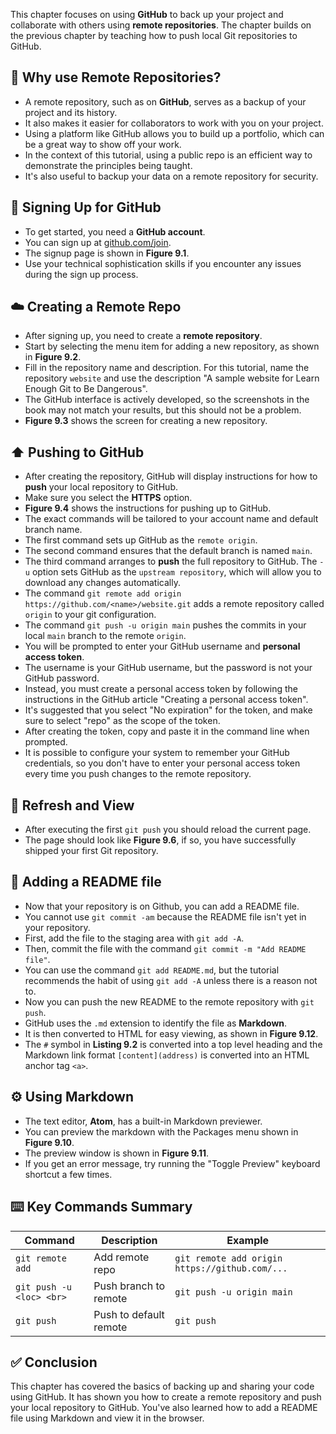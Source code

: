 This chapter focuses on using **GitHub** to back up your project and collaborate with others using **remote repositories**. The chapter builds on the previous chapter by teaching how to push local Git repositories to GitHub.

## 🤝 Why use Remote Repositories?

- A remote repository, such as on **GitHub**, serves as a backup of your project and its history.
- It also makes it easier for collaborators to work with you on your project.
- Using a platform like GitHub allows you to build up a portfolio, which can be a great way to show off your work.
- In the context of this tutorial, using a public repo is an efficient way to demonstrate the principles being taught.
- It's also useful to backup your data on a remote repository for security.

## 📝 Signing Up for GitHub

- To get started, you need a **GitHub account**.
- You can sign up at [github.com/join](https://github.com/join).
- The signup page is shown in **Figure 9.1**.
- Use your technical sophistication skills if you encounter any issues during the sign up process.

## ☁️ Creating a Remote Repo

- After signing up, you need to create a **remote repository**.
- Start by selecting the menu item for adding a new repository, as shown in **Figure 9.2**.
- Fill in the repository name and description. For this tutorial, name the repository `website` and use the description "A sample website for Learn Enough Git to Be Dangerous".
- The GitHub interface is actively developed, so the screenshots in the book may not match your results, but this should not be a problem.
- **Figure 9.3** shows the screen for creating a new repository.

## ⬆️ Pushing to GitHub

- After creating the repository, GitHub will display instructions for how to **push** your local repository to GitHub.
- Make sure you select the **HTTPS** option.
- **Figure 9.4** shows the instructions for pushing up to GitHub.
- The exact commands will be tailored to your account name and default branch name.
- The first command sets up GitHub as the `remote origin`.
- The second command ensures that the default branch is named `main`.
- The third command arranges to **push** the full repository to GitHub. The `-u` option sets GitHub as the `upstream repository`, which will allow you to download any changes automatically.
- The command `git remote add origin https://github.com/<name>/website.git` adds a remote repository called `origin` to your git configuration.
- The command `git push -u origin main` pushes the commits in your local `main` branch to the remote `origin`.
- You will be prompted to enter your GitHub username and **personal access token**.
- The username is your GitHub username, but the password is not your GitHub password.
- Instead, you must create a personal access token by following the instructions in the GitHub article "Creating a personal access token".
- It's suggested that you select "No expiration" for the token, and make sure to select "repo" as the scope of the token.
- After creating the token, copy and paste it in the command line when prompted.
- It is possible to configure your system to remember your GitHub credentials, so you don't have to enter your personal access token every time you push changes to the remote repository.

## 🔄 Refresh and View

- After executing the first `git push` you should reload the current page.
- The page should look like **Figure 9.6**, if so, you have successfully shipped your first Git repository.

## 📝 Adding a README file

- Now that your repository is on Github, you can add a README file.
- You cannot use `git commit -am` because the README file isn't yet in your repository.
- First, add the file to the staging area with `git add -A`.
- Then, commit the file with the command `git commit -m "Add README file"`.
- You can use the command `git add README.md`, but the tutorial recommends the habit of using `git add -A` unless there is a reason not to.
- Now you can push the new README to the remote repository with `git push`.
- GitHub uses the `.md` extension to identify the file as **Markdown**.
- It is then converted to HTML for easy viewing, as shown in **Figure 9.12**.
- The `#` symbol in **Listing 9.2** is converted into a top level heading and the Markdown link format `[content](address)` is converted into an HTML anchor tag `<a>`.

## ⚙️ Using Markdown

- The text editor, **Atom**, has a built-in Markdown previewer.
- You can preview the markdown with the Packages menu shown in **Figure 9.10**.
- The preview window is shown in **Figure 9.11**.
- If you get an error message, try running the "Toggle Preview" keyboard shortcut a few times.

## ⌨️ Key Commands Summary

|Command|Description|Example|
|---|---|---|
|`git remote add`|Add remote repo|`git remote add origin https://github.com/...`|
|`git push -u <loc> <br>`|Push branch to remote|`git push -u origin main`|
|`git push`|Push to default remote|`git push`|

## ✅ Conclusion

This chapter has covered the basics of backing up and sharing your code using GitHub. It has shown you how to create a remote repository and push your local repository to GitHub. You've also learned how to add a README file using Markdown and view it in the browser.